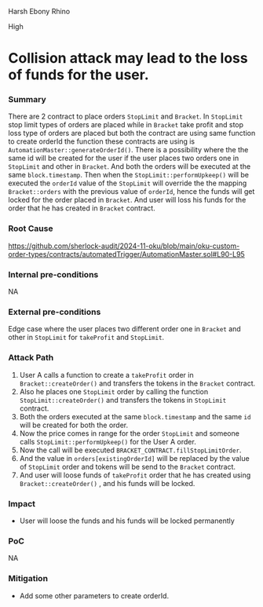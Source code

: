 Harsh Ebony Rhino

High

# Collision attack may lead to the loss of funds for the user.

### Summary

There are 2 contract to place orders `StopLimit` and `Bracket`. In `StopLimit` stop limit types of orders are placed while in `Bracket` take profit and stop loss type of orders are placed but both the contract are using same function to create orderId the function these contracts are using is `AutomationMaster::generateOrderId()`. There is a possibility where the the same id will be created for the user if the user places two orders one in `StopLimit` and other in `Bracket`. And both the orders will be executed at the same `block.timestamp`. Then when the `StopLimit::performUpkeep()` will be executed the `orderId` value of the `StopLimit` will override the the mapping `Bracket::orders` with the previous value of `orderId`, hence the funds will get locked for the order placed in `Bracket`. And user will loss his funds for the order that he has created in `Bracket` contract.

### Root Cause

https://github.com/sherlock-audit/2024-11-oku/blob/main/oku-custom-order-types/contracts/automatedTrigger/AutomationMaster.sol#L90-L95

### Internal pre-conditions

NA

### External pre-conditions

Edge case where the user places two different order one in `Bracket` and other in `StopLimit` for `takeProfit` and `StopLimit`.

### Attack Path

1. User A calls a function to create a `takeProfit` order in `Bracket::createOrder()` and transfers the tokens in the `Bracket` contract.
2. Also he places one `StopLimit` order by calling the function `StopLimit::createOrder()` and transfers the tokens in `StopLimit` contract.
3. Both the orders executed at the same `block.timestamp` and the same `id` will be created for both the order.
4. Now the price comes in range for the order `StopLimit` and someone calls `StopLimit::performUpkeep()` for the User A order.
5. Now the call will be executed `BRACKET_CONTRACT.fillStopLimitOrder`.
6. And the value in `orders[existingOrderId]` will be replaced by the value of `StopLimit` order and tokens will be send to the `Bracket` contract.
7. And user will loose funds of `takeProfit` order that he has created using `Bracket::createOrder()` , and his funds will be locked.

### Impact

* User will loose the funds and his funds will be locked permanently

### PoC

NA

### Mitigation

* Add some other parameters to create orderId.